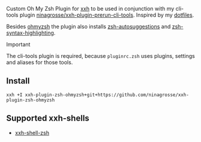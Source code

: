 Custom Oh My Zsh Plugin for [xxh](https://github.com/xxh/xxh) to be used in conjunction with my cli-tools plugin [ninagrosse/xxh-plugin-prerun-cli-tools](https://github.com/ninagrosse/xxh-plugin-prerun-cli-tools). Inspired by my [dotfiles](https://github.com/ninagrosse/dotfiles).

Besides [ohmyzsh](https://github.com/ohmyzsh/ohmyzsh) the plugin also installs [zsh-autosuggestions](https://github.com/zsh-users/zsh-autosuggestions) and [zsh-syntax-highlighting](https://github.com/zsh-users/zsh-syntax-highlighting).

> [!IMPORTANT]
> The cli-tools plugin is required, because `pluginrc.zsh` uses plugins, settings and aliases for those tools.

## Install
```shell
xxh +I xxh-plugin-zsh-ohmyzsh+git+https://github.com/ninagrosse/xxh-plugin-zsh-ohmyzsh
```

## Supported xxh-shells

* [xxh-shell-zsh](https://github.com/xxh/xxh-shell-zsh)
